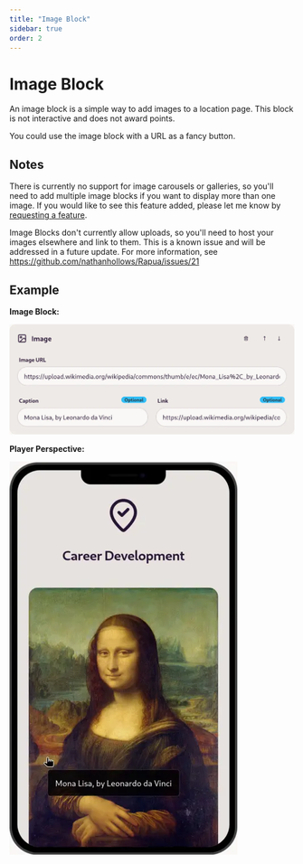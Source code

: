 ```yaml
---
title: "Image Block"
sidebar: true
order: 2
---
```


# Image Block

An image block is a simple way to add images to a location page. This block is not interactive and does not award points.

You could use the image block with a URL as a fancy button.

## Notes

There is currently no support for image carousels or galleries, so you'll need to add multiple image blocks if you want to display more than one image. If you would like to see this feature added, please let me know by [requesting a feature](https://github.com/nathanhollows/Rapua/issues/new?assignees=&labels=&projects=&template=feature_request.md).

Image Blocks don't currently allow uploads, so you'll need to host your images elsewhere and link to them. This is a known issue and will be addressed in a future update. For more information, see https://github.com/nathanhollows/Rapua/issues/21

## Example

**Image Block:**

![](/static/images/docs/user/blocks/block-image.webp)

**Player Perspective:**

![](/static/images/docs/user/blocks/block-image-preview.webp)
